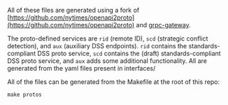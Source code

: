 All of these files are generated using a fork of
[https://github.com/nytimes/openapi2proto](https://github.com/nytimes/openapi2proto)
and [grpc-gateway](https://github.com/grpc-ecosystem/grpc-gateway).

The proto-defined services are `rid` (remote ID), `scd` (strategic conflict
detection), and `aux` (auxiliary DSS endpoints). `rid` contains the standards-
compliant DSS proto service, `scd` contains the (draft) standards-compliant
DSS proto service, and `aux` adds some additional functionality. All are
generated from the yaml files present in interfaces/

All of the files can be generated from the Makefile at the root of this repo:

`make protos`
